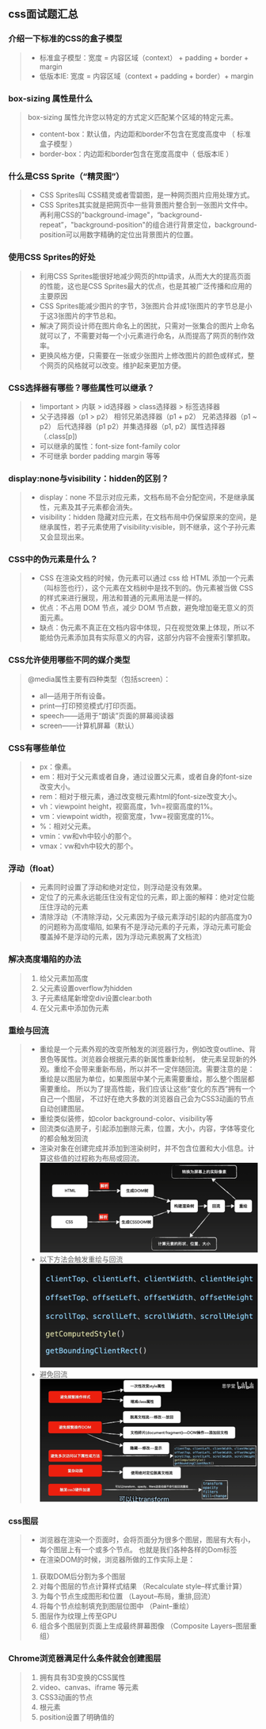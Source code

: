 ## css面试题汇总

### 介绍一下标准的CSS的盒子模型
>- 标准盒子模型：宽度 = 内容区域（context） + padding + border + margin
>- 低版本IE: 宽度 = 内容区域（context + padding + border）+ margin

### box-sizing 属性是什么
> box-sizing 属性允许您以特定的方式定义匹配某个区域的特定元素。
> - content-box：默认值，内边距和border不包含在宽度高度中 （ 标准盒子模型 ）
> - border-box：内边距和border包含在宽度高度中（ 低版本IE ）

### 什么是CSS Sprite（“精灵图”）
> - CSS Sprites叫 CSS精灵或者雪碧图，是一种网页图片应用处理方式。
> - CSS Sprites其实就是把网页中一些背景图片整合到一张图片文件中。
>   再利用CSS的"background-image"，“background-repeat”，"background-position"的组合进行背景定位，background-position可以用数字精确的定位出背景图片的位置。

### 使用CSS Sprites的好处
> - 利用CSS Sprites能很好地减少网页的http请求，从而大大的提高页面的性能，这也是CSS Sprites最大的优点，也是其被广泛传播和应用的主要原因
> - CSS Sprites能减少图片的字节，3张图片合并成1张图片的字节总是小于这3张图片的字节总和。
> - 解决了网页设计师在图片命名上的困扰，只需对一张集合的图片上命名就可以了，不需要对每一个小元素进行命名，从而提高了网页的制作效率。
> - 更换风格方便，只需要在一张或少张图片上修改图片的颜色或样式，整个网页的风格就可以改变。维护起来更加方便。

### CSS选择器有哪些？哪些属性可以继承？
> - !important > 内联 > id选择器 > class选择器 > 标签选择器
> - 父子选择器（p1 > p2） 相邻兄弟选择器（p1 + p2） 兄弟选择器（p1 ~ p2） 后代选择器（p1 p2）并集选择器（p1, p2）属性选择器 （.class[p])
> - 可以继承的属性：font-size font-family color
> - 不可继承 border padding margin 等等

### display:none与visibility：hidden的区别？
> - display：none 不显示对应元素，文档布局不会分配空间，不是继承属性，元素及其子元素都会消失。
> - visibility：hidden 隐藏对应元素，在文档布局中仍保留原来的空间，是继承属性，若子元素使用了visibility:visible，则不继承，这个子孙元素又会显现出来。

### CSS中的伪元素是什么？
> - CSS 在渲染文档的时候，伪元素可以通过 css 给 HTML 添加一个元素（叫标签也行），这个元素在文档树中是找不到的。伪元素被当做 CSS 的样式来进行展现，用法和普通的元素用法是一样的。
> - 优点：不占用 DOM 节点，减少 DOM 节点数，避免增加毫无意义的页面元素。
> - 缺点：伪元素不真正在文档内容中体现，只在视觉效果上体现，所以不能给伪元素添加具有实际意义的内容，这部分内容不会搜索引擎抓取。

### CSS允许使用哪些不同的媒介类型
> @media属性主要有四种类型（包括screen）：
> - all—适用于所有设备。
> - print—打印预览模式/打印页面。
> - speech——适用于“朗读”页面的屏幕阅读器
> - screen——计算机屏幕（默认）

###  CSS有哪些单位
> - px：像素。
> - em：相对于父元素或者自身，通过设置父元素，或者自身的font-size改变大小。
> - rem：相对于根元素，通过改变根元素html的font-size改变大小。
> - vh：viewpoint height，视窗高度，1vh=视窗高度的1%。
> - vm：viewpoint width，视窗宽度，1vw=视窗宽度的1%。
> - %：相对父元素。
> - vmin：vw和vh中较小的那个。
> - vmax：vw和vh中较大的那个。

###  浮动（float）
> - 元素同时设置了浮动和绝对定位，则浮动是没有效果。
> - 定位了的元素永远能压住没有定位的元素，即上面的解释：绝对定位能压住浮动的元素
> - 清除浮动（不清除浮动，父元素因为子级元素浮动引起的内部高度为0的问题称为高度塌陷, 如果有不是浮动元素的子元素，浮动元素可能会覆盖掉不是浮动的元素，因为浮动元素脱离了文档流）

### 解决高度塌陷的办法
> 1. 给父元素加高度
> 2. 父元素设置overflow为hidden
> 3. 子元素结尾新增空div设置clear:both
> 4. 在父元素中添加伪元素

### 重绘与回流
> - 重绘是一个元素外观的改变所触发的浏览器行为，例如改变outline、背景色等属性。浏览器会根据元素的新属性重新绘制，
    使元素呈现新的外观。重绘不会带来重新布局，所以并不一定伴随回流。需要注意的是：重绘是以图层为单位，如果图层中某个元素需要重绘，那么整个图层都需要重绘。
    所以为了提高性能，我们应该让这些“变化的东西”拥有一个自己一个图层，
    不过好在绝大多数的浏览器自己会为CSS3动画的节点自动创建图层。
> - 重绘类似装修，如color background-color、visibility等
> - 回流类似造房子，引起添加删除元素，位置，大小，内容，字体等变化的都会触发回流
> - 渲染对象在创建完成并添加到渲染树时，并不包含位置和大小信息。计算这些值的过程称为布局或回流。
![](img/重绘与回流.png)
> - 以下方法会触发重绘与回流
![](img/ch_hl.png)
> - 避免回流
![](img/yh.png)

### css图层
> - 浏览器在渲染一个页面时，会将页面分为很多个图层，图层有大有小，每个图层上有一个或多个节点。
    也就是我们各种各样的Dom标签
> - 在渲染DOM的时候，浏览器所做的工作实际上是：
> 1. 获取DOM后分割为多个图层
> 2. 对每个图层的节点计算样式结果 （Recalculate style–样式重计算）
> 3. 为每个节点生成图形和位置 （Layout–布局，重排,回流）
> 4. 将每个节点绘制填充到图层位图中 （Paint–重绘）
> 5. 图层作为纹理上传至GPU
> 6. 组合多个图层到页面上生成最终屏幕图像 （Composite Layers–图层重组）

### Chrome浏览器满足什么条件就会创建图层
> 1. 拥有具有3D变换的CSS属性
> 2. video、canvas、iframe 等元素
> 3. CSS3动画的节点
> 4. 根元素
> 5. position设置了明确值的
